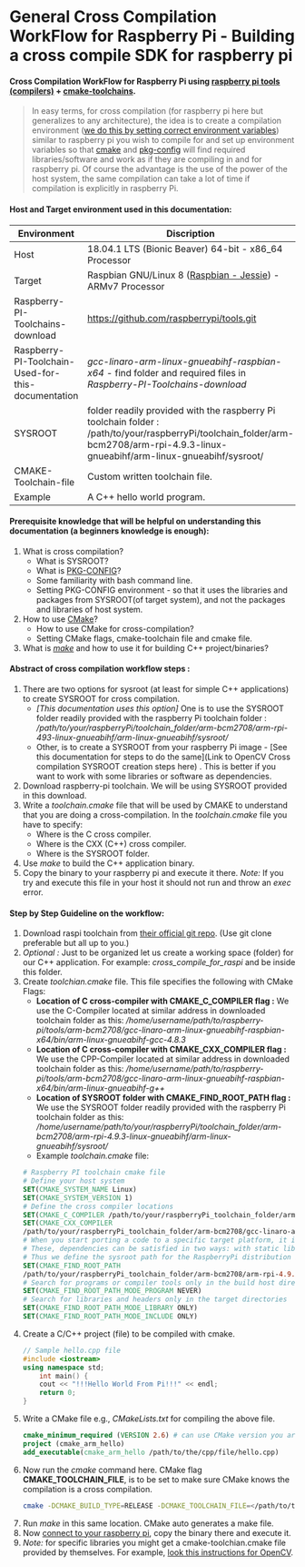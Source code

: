 # General Cross Compilation WorkFlow for Raspberry Pi - Building a cross compile SDK for raspberry pi

#### Cross Compilation WorkFlow for Raspberry Pi using [raspberry pi tools (compilers)](https://github.com/raspberrypi/tools)  + [cmake-toolchains](https://cmake.org/cmake/help/v3.6/manual/cmake-toolchains.7.html#cross-compiling).

>In easy terms, for cross compilation (for raspberry pi here but generalizes to any architecture), the idea is to create a compilation environment ([we do this by setting correct environment variables](https://autotools.io/pkgconfig/cross-compiling.html)) similar to raspberry pi you wish to compile for and set up environment variables so that [cmake](https://cmake.org/cmake/help/v3.6/manual/cmake-toolchains.7.html) and [pkg-config](https://people.freedesktop.org/~dbn/pkg-config-guide.html) will find required libraries/software and work as if they are compiling in and for raspberry pi. Of course the advantage is the use of the power of the host system, the same compilation can take a lot of time if compilation is explicitly in raspberry Pi.

#### Host and Target environment used in this documentation:

Environment | Discription
------------ | -------------
Host | 18.04.1 LTS (Bionic Beaver) 64-bit - x86_64 Processor
Target | Raspbian GNU/Linux 8 ([Raspbian - Jessie](http://downloads.raspberrypi.org/raspbian/images/raspbian-2017-07-05/)) - ARMv7 Processor
Raspberry-PI-Toolchains-download | https://github.com/raspberrypi/tools.git
Raspberry-PI-Toolchain-Used-for-this-documentation | *gcc-linaro-arm-linux-gnueabihf-raspbian-x64* - find folder and required files in _Raspberry-PI-Toolchains-download_
SYSROOT | folder readily provided with the raspberry Pi toolchain folder : /path/to/your/raspberryPi/toolchain_folder/arm-bcm2708/arm-rpi-4.9.3-linux-gnueabihf/arm-linux-gnueabihf/sysroot/
CMAKE-Toolchain-file | Custom written toolchain file.
Example | A C++ hello world program.

#### Prerequisite knowledge that will be helpful on understanding this documentation (a beginners knowledge is enough):
1. What is cross compilation?
    - What is SYSROOT?
    - What is [PKG-CONFIG](https://people.freedesktop.org/~dbn/pkg-config-guide.html)?
    - Some familiarity with bash command line.
    - Setting PKG-CONFIG environment - so that it uses the libraries and packages from SYSROOT(of target system), and not the packages and libraries of host system.
2. How to use [CMake](https://cmake.org/)?
    - How to use CMake for cross-compilation?
    - Setting CMake flags, cmake-toolchain file and cmake file.
3. What is _[make](https://www.gnu.org/software/make/)_ and how to use it for building C++ project/binaries?

#### Abstract of cross compilation workflow steps :

1. There are two options for sysroot (at least for simple C++ applications) to create SYSROOT for cross compilation.
    - _[This documentation uses this option]_ One is to use the SYSROOT folder readily provided with the raspberry Pi toolchain folder : _/path/to/your/raspberryPi/toolchain_folder/arm-bcm2708/arm-rpi-493-linux-gnueabihf/arm-linux-gnueabihf/sysroot/_
    - Other, is to create a SYSROOT from your raspberry Pi image - [See this documentation for steps to do the same](Link to OpenCV Cross compilation SYSROOT creation steps here) . This is better if you want to work with some libraries or software as dependencies.
2. Download raspberry-pi toolchain. We will be using SYSROOT provided in this download.
3. Write a _toolchain.cmake_ file that will be used by CMAKE to understand that you are doing a cross-compilation. In the _toolchain.cmake_ file you have to specify:
    - Where is the C cross compiler.
    - Where is the CXX (C++) cross compiler.
    - Where is the SYSROOT folder.
4. Use _make_ to build the C++ application binary.
5. Copy the binary to your raspberry pi and execute it there. _Note:_ If you try and execute this file in your host it should not run and throw an _exec_ error.

#### Step by Step Guideline on the workflow:
1. Download raspi toolchain from [their official git repo](https://github.com/raspberrypi/tools). (Use git clone preferable but all up to you.)
2. _Optional :_ Just to be organized let us create a working space (folder) for our C++ application. For example: _cross\_compile\_for\_raspi_ and be inside this folder.
3. Create _toolchian.cmake_ file. This file specifies the following with CMake Flags:
    - **Location of C cross-compiler with CMAKE_C_COMPILER flag :** We use the C-Compiler located at similar address in downloaded toolchain folder as this: _/home/username/path/to/raspberry-pi/tools/arm-bcm2708/gcc-linaro-arm-linux-gnueabihf-raspbian-x64/bin/arm-linux-gnueabihf-gcc-4.8.3_
    - **Location of C cross-compiler with CMAKE_CXX_COMPILER flag :** We use the CPP-Compiler located at similar address in downloaded toolchain folder as this: _/home/username/path/to/raspberry-pi/tools/arm-bcm2708/gcc-linaro-arm-linux-gnueabihf-raspbian-x64/bin/arm-linux-gnueabihf-g++_
    - **Location of SYSROOT folder with CMAKE_FIND_ROOT_PATH flag :** We use the SYSROOT folder readily provided with the raspberry Pi toolchain folder as this: _/home/username/path/to/your/raspberryPi/toolchain_folder/arm-bcm2708/arm-rpi-4.9.3-linux-gnueabihf/arm-linux-gnueabihf/sysroot/_
    - Example _toolchain.cmake_ file:
    ``` cmake
    # Raspberry PI toolchain cmake file
    # Define your host system
    SET(CMAKE_SYSTEM_NAME Linux)
    SET(CMAKE_SYSTEM_VERSION 1)
    # Define the cross compiler locations
    SET(CMAKE_C_COMPILER /path/to/your/raspberryPi_toolchain_folder/arm-bcm2708/gcc-linaro-arm-linux-gnueabihf-raspbian-x64/bin/arm-linux-gnueabihf-gcc)
    SET(CMAKE_CXX_COMPILER
    /path/to/your/raspberryPi_toolchain_folder/arm-bcm2708/gcc-linaro-arm-linux-gnueabihf-raspbian-x64/bin/arm-linux-gnueabihf-g++)
    # When you start porting a code to a specific target platform, it is likely that the first problem you will face is to satisfy a few (many?) missing dependencies. 
    # These, dependencies can be satisfied in two ways: with static libraries or with shared libraries. Which are usually in the SYSROOT.
    # Thus we define the sysroot path for the RaspberryPi distribution in our raspberry-pi-tools folder.
    SET(CMAKE_FIND_ROOT_PATH
    /path/to/your/raspberryPi_toolchain_folder/arm-bcm2708/arm-rpi-4.9.3-linux-gnueabihf/arm-linux-gnueabihf/sysroot/)
    # Search for programs or compiler tools only in the build host directories
    SET(CMAKE_FIND_ROOT_PATH_MODE_PROGRAM NEVER)
    # Search for libraries and headers only in the target directories
    SET(CMAKE_FIND_ROOT_PATH_MODE_LIBRARY ONLY)
    SET(CMAKE_FIND_ROOT_PATH_MODE_INCLUDE ONLY)
    ```
4. Create a C/C++ project (file) to be compiled with cmake.
    ``` C++
    // Sample hello.cpp file
    #include <iostream>
    using namespace std;
        int main() {
        cout << "!!!Hello World From Pi!!!" << endl;
        return 0;
    }
    ```
5. Write a CMake file e.g., _CMakeLists.txt_ for compiling the above file.
    ``` cmake
    cmake_minimum_required (VERSION 2.6) # can use CMake version you are comfortable with
    project (cmake_arm_hello)
    add_executable(cmake_arm_hello /path/to/the/cpp/file/hello.cpp)
    ```
6. Now run the _cmake_ command here. CMake flag **CMAKE_TOOLCHAIN_FILE**, is to be set to make sure CMake knows the compilation is a cross compilation.
    ``` bash
    cmake -DCMAKE_BUILD_TYPE=RELEASE -DCMAKE_TOOLCHAIN_FILE=</path/to/toolchian.cmake> </path/to/CMakeLists.txt>
    ```
7. Run _make_ in this same location. CMake auto generates a make file.
8. Now [connect to your raspberry pi](update/link/to/readme.md/for/how/to/connect/headless/raspberrypi/to/your/host/with/ssh), copy the binary there and execute it.
9. _Note:_ for specific libraries you might get a cmake-toolchian.cmake file provided by themselves. For example, [look this instructions for OpenCV](link_to_opencv_cross_compile_docs).

